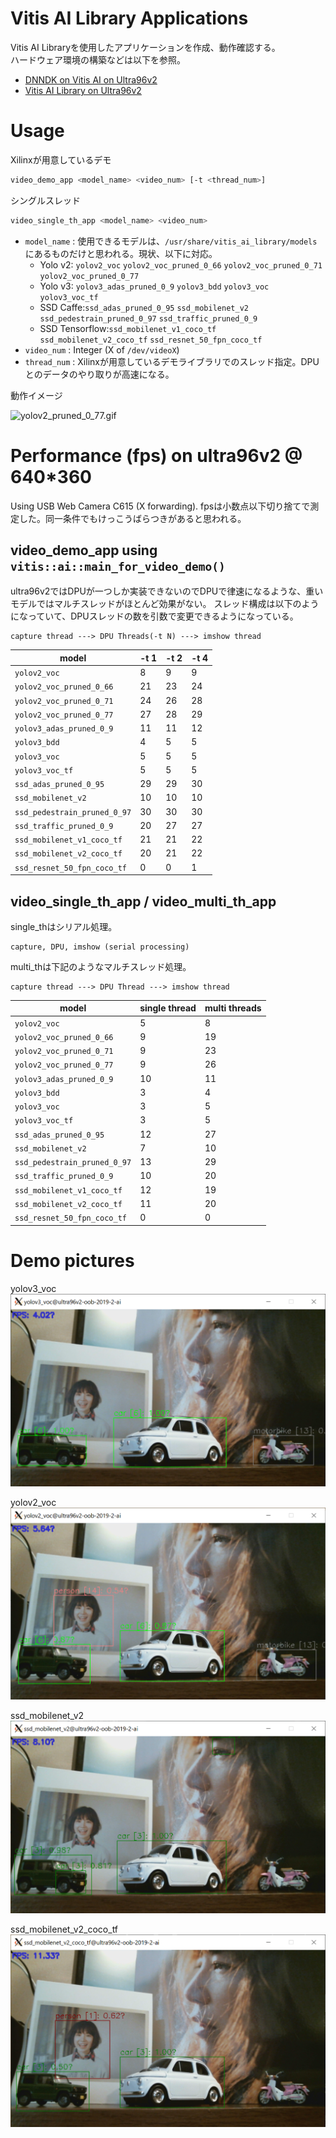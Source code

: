 # Vitis AI Library Applications

Vitis AI Libraryを使用したアプリケーションを作成、動作確認する。  
ハードウェア環境の構築などは以下を参照。

* [DNNDK on Vitis AI on Ultra96v2](https://qiita.com/nv-h/items/7525c9319087a3f51755)
* [Vitis AI Library on Ultra96v2](https://qiita.com/nv-h/items/8f3b05e4e47928718992)

# Usage

Xilinxが用意しているデモ

```sh
video_demo_app <model_name> <video_num> [-t <thread_num>]
```

シングルスレッド

```sh
video_single_th_app <model_name> <video_num>
```

* `model_name` : 使用できるモデルは、`/usr/share/vitis_ai_library/models`にあるものだけと思われる。現状、以下に対応。  
    + Yolo v2: `yolov2_voc` `yolov2_voc_pruned_0_66` `yolov2_voc_pruned_0_71` `yolov2_voc_pruned_0_77`
    + Yolo v3: `yolov3_adas_pruned_0_9` `yolov3_bdd` `yolov3_voc` `yolov3_voc_tf`
    + SSD Caffe:`ssd_adas_pruned_0_95` `ssd_mobilenet_v2` `ssd_pedestrain_pruned_0_97` `ssd_traffic_pruned_0_9`
    + SSD Tensorflow:`ssd_mobilenet_v1_coco_tf` `ssd_mobilenet_v2_coco_tf` `ssd_resnet_50_fpn_coco_tf`
* `video_num` : Integer (X of `/dev/videoX`)
* `thread_num` : Xilinxが用意しているデモライブラリでのスレッド指定。DPUとのデータのやり取りが高速になる。

動作イメージ

![yolov2_pruned_0_77.gif](images/yolov2_pruned_0_77_compressed.gif)


# Performance (fps) on ultra96v2 @ 640*360

Using USB Web Camera C615 (X forwarding).
fpsは小数点以下切り捨てで測定した。同一条件でもけっこうばらつきがあると思われる。


## video_demo_app using `vitis::ai::main_for_video_demo()`

ultra96v2ではDPUが一つしか実装できないのでDPUで律速になるような、重いモデルではマルチスレッドがほとんど効果がない。
スレッド構成は以下のようになっていて、DPUスレッドの数を引数で変更できるようになっている。

```
capture thread ---> DPU Threads(-t N) ---> imshow thread
```

|            model             | -t 1 | -t 2 | -t 4 |
|------------------------------|------|------|------|
| `yolov2_voc`                 |    8 |    9 |    9 |
| `yolov2_voc_pruned_0_66`     |   21 |   23 |   24 |
| `yolov2_voc_pruned_0_71`     |   24 |   26 |   28 |
| `yolov2_voc_pruned_0_77`     |   27 |   28 |   29 |
| `yolov3_adas_pruned_0_9`     |   11 |   11 |   12 |
| `yolov3_bdd`                 |    4 |    5 |    5 |
| `yolov3_voc`                 |    5 |    5 |    5 |
| `yolov3_voc_tf`              |    5 |    5 |    5 |
| `ssd_adas_pruned_0_95`       |   29 |   29 |   30 |
| `ssd_mobilenet_v2`           |   10 |   10 |   10 |
| `ssd_pedestrain_pruned_0_97` |   30 |   30 |   30 |
| `ssd_traffic_pruned_0_9`     |   20 |   27 |   27 |
| `ssd_mobilenet_v1_coco_tf`   |   21 |   21 |   22 |
| `ssd_mobilenet_v2_coco_tf`   |   20 |   21 |   22 |
| `ssd_resnet_50_fpn_coco_tf`  |    0 |    0 |    1 |

## video_single_th_app / video_multi_th_app

single_thはシリアル処理。

```
capture, DPU, imshow (serial processing)
```

multi_thは下記のようなマルチスレッド処理。

```
capture thread ---> DPU Thread ---> imshow thread
```

|            model             | single thread | multi threads |
|------------------------------|---------------|---------------|
| `yolov2_voc`                 |             5 |             8 |
| `yolov2_voc_pruned_0_66`     |             9 |            19 |
| `yolov2_voc_pruned_0_71`     |             9 |            23 |
| `yolov2_voc_pruned_0_77`     |             9 |            26 |
| `yolov3_adas_pruned_0_9`     |            10 |            11 |
| `yolov3_bdd`                 |             3 |             4 |
| `yolov3_voc`                 |             3 |             5 |
| `yolov3_voc_tf`              |             3 |             5 |
| `ssd_adas_pruned_0_95`       |            12 |            27 |
| `ssd_mobilenet_v2`           |             7 |            10 |
| `ssd_pedestrain_pruned_0_97` |            13 |            29 |
| `ssd_traffic_pruned_0_9`     |            10 |            20 |
| `ssd_mobilenet_v1_coco_tf`   |            12 |            19 |
| `ssd_mobilenet_v2_coco_tf`   |            11 |            20 |
| `ssd_resnet_50_fpn_coco_tf`  |             0 |             0 |

# Demo pictures

yolov3_voc
![yolov3_voc.png](images/yolov3_voc.png)

yolov2_voc
![yolov2_voc.png](images/yolov2_voc.png)

ssd_mobilenet_v2
![ssd_mobilenet_v2.png](images/ssd_mobilenet_v2.png)

ssd_mobilenet_v2_coco_tf
![ssd_mobilenet_v2_coco_tf.png](images/ssd_mobilenet_v2_coco_tf.png)